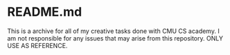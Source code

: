 # README.md
This is a archive for all of my creative tasks done with CMU CS academy.
I am not responsible for any issues that may arise from this repository.
ONLY USE AS REFERENCE.
